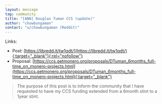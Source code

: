 ```yaml
---
layout: message
tag: community
title: "[ANN] Douglas Tuman CCS (update)"
author: "chowbungaman"	
contact: "u/chowbungaman (Reddit)"
---
```


Links: 

- Post: [https://libredd.it/tw1qdt/](https://libredd.it/tw1qdt/){:target="_blank"}{:rel="nofollow"}
- Proposal: [https://ccs.getmonero.org/proposals/DTuman_6months_full-time_on_monero-projects.html](https://ccs.getmonero.org/proposals/DTuman_6months_full-time_on_monero-projects.html){:target="_blank"}

> The purpose of this post is to inform the community that I have requested to have my CCS funding extended from a 6month stint to a 1year stint.
